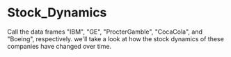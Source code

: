 # Stock_Dynamics
Call the data frames "IBM", "GE", "ProcterGamble", "CocaCola", and "Boeing", respectively. we'll take a look at how the stock dynamics of these companies have changed over time.

